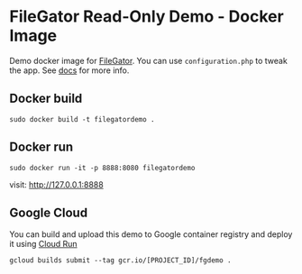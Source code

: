 # FileGator Read-Only Demo - Docker Image

Demo docker image for [FileGator](https://filegator.io). You can use `configuration.php` to tweak the app. See [docs](https://docs.filegator.io) for more info.

## Docker build
`sudo docker build -t filegatordemo .`

## Docker run
`sudo docker run -it -p 8888:8080 filegatordemo`

visit: http://127.0.0.1:8888

## Google Cloud
You can build and upload this demo to Google container registry and deploy it using [Cloud Run](https://cloud.google.com/run/)

`gcloud builds submit --tag gcr.io/[PROJECT_ID]/fgdemo .`



